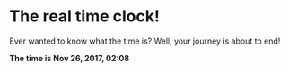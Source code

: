 # The real time clock!

Ever wanted to know what the time is? Well, your journey is about to end!

**The time is Nov 26, 2017, 02:08**